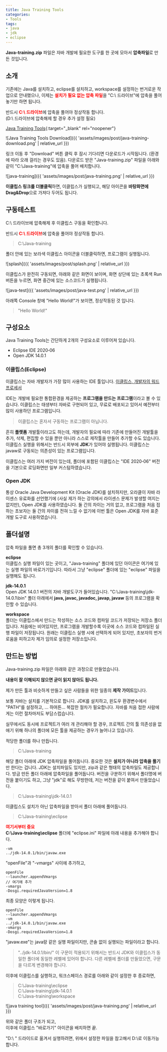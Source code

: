 ```yaml
---
title: Java Training Tools
categories:
- Tools
tags:
- java
- jdk
- eclipse
---
```


**Java-training.zip** 파일은 자바 개발에 필요한 도구를 한 곳에 모아서 **압축파일**로 만든 것입니다.    

## 소개

기존에는 Java를 설치하고, eclipse를 설치하고, workspace를 설정하는 번거로운 작업으로 안내했으나, 이제는 <span style="color:red"><b>설치가 필요 없는 압축 파일</b></span>을 "C:\ 드라이브"에 압축을 풀어놓기만 하면 됩니다.

반드시 <span style="color:red"><b>C:\ 드라이브</b></span>에 압축을 풀어야 정상작동 합니다.   
(D:\ 드라이브에 압축해제 할 경우 추가 설정 필요)

[Java Training Tools](https://github.com/ororox/java-training-tools/blob/master/Java-training.zip){:target="_blank" rel="noopener"}

![Java Training Tools Download]({{ 'assets/images/post/java-training-download.png' | relative_url }})

링크 이동 후 "Download" 버튼 클릭 후 잠시 기다리면 다운로드가 시작됩니다. (환경에 따라 오래 걸리는 경우도 있음).  다운로드 받은 "Java-training.zip" 파일을 아래와 같이 "C:\Java-training"에 압축을 풀어 배치합니다.

![java-training]({{ 'assets/images/post/java-training.png' | relative_url }})

**이클립스 링크를 더블클릭**하면, 이클립스가 실행되고, 해당 아이콘을 **바탕화면에 Drag&Drop**으로 가져다 두어도 됩니다.


## 구동테스트

C:\ 드라이브에 압축해제 후 이클립스 구동을 확인합니다.

반드시 <span style="color:red"><b>C:\ 드라이브</b></span>에 압축을 풀어야 정상작동 합니다.

> C:\Java-training   

폴더 안에 있는 보라색 이클립스 아이콘을 더블클릭하면, 프로그램이 실행됩니다.

![splash]({{ 'assets/images/post/splash.png' | relative_url }})


이클립스가 완전히 구동되면, 아래와 같은 화면이 보이며, 화면 상단에 있는 초록색 Run 버튼을 누르면, 화면 중간에 있는 소스코드가 실행됩니다.

![java-test]({{ 'assets/images/post/java-test.png' | relative_url }})

아래쪽 Console 창에 "Hello World!"가 보이면, 정상작동된 것 입니다.   
>"Hello World!"


## 구성요소

Java Training Tools는 간단하게 2개의 구성요소로 이루어져 있습니다.

* Eclipse IDE 2020‑06
* Open JDK 14.0.1   

### 이클립스(Eclipse)
이클립스는 자바 개발자가 가장 많이 사용하는 IDE 툴입니다.
[이클립스, 개발자의 워드프로세서](https://ororox.tistory.com/2)

IDE는 개발에 필요한 통합환경을 제공하는 **프로그램을 만드는 프로그램**이라고 볼 수 있습니다. 이클립스는 태생부터 자바로 구현되어 있고, 무료로 배포되고 있어서 예전부터 많이 사용하던 프로그램입니다.

>이클립스는 혼자서 구동하는 프로그램이 아닙니다.

흔히 **플랫폼** 개발툴이라고도 하는데, 개발자의 필요에 따라 기존에 만들어진 개발툴을 추가, 삭제, 편집할 수 있을 뿐만 아니라 스스로 제작툴을 만들어 추가할 수도 있습니다. 이클립스 실행을 위해서는 반드시 외부에 **JDK**가 있어야 실행됩니다. 이클립스는 javaw로 구동되는 의존성이 있는 프로그램입니다.

이클립스는 여러 가지 버전이 있는데, 폴더에 포함된 이클립스는 "IDE 2020‑06" 버전을 기본으로 로딩화면만 일부 커스텀하였습니다.

### Open JDK
통상 Oracle Java Development Kit (Oracle JDK)를 설치하지만, 오라클이 자바 라이센스 유료화를 선언했기에 (사실 제가 하는 강의에서 라이센스 문제가 발생할 여지는 없지만), Open JDK를 사용하였습니다.  둘 간의 차이는 거의 없고, 프로그램을 처음 접하는 초보자는 둘 간의 차이를 전혀 느낄 수 없기에 이번 툴은 Open JDK를 자바 표준개발 도구로 사용하였습니다.


## 폴더설명

압축 파일을 풀면 총 3개의 폴더를 확인할 수 있습니다.

**eclipse**   
이클립스 실행 파일이 있는 곳이고, "Java-training" 폴더에 있던 아이콘은 여기에 있는 실행 파일의 바로가기입니다. 따라서 그냥 "eclipse" 폴더에 있는 "eclipse" 파일을 실행해도 됩니다.

**jdk-14.0.1**   
Open JDK 14.0.1 버전의 자바 개발도구가 들어있습니다. "C:\Java-training\jdk-14.0.1\bin" 폴더 아래에서 **java, javac, javadoc, javap, javaw** 등의 프로그램을 확인할 수 있습니다.

**workspace**   
폴더는 이클립스에서 만드는 작성하는 소스 코드와 컴파일 코드가 저장되는 저장소 폴더입니다. 처음에는 비어있지만, 프로그램을 개발할수록 이곳에 소스 코드와 컴파일된 실행 파일이 저장됩니다. 원래는 이클립스 실행 시에 선택하게 되어 있지만, 초보자의 번거로움을 피하고자 제가 임의로 설정한 저장소입니다.


## 만드는 방법
Java-training.zip 파일은 아래와 같은 과정으로 만들었습니다.

**내용이 잘 이해되지 않으면 굳이 읽지 않아도 됩니다.**

제가 만든 툴과 비슷하게 만들고 싶은 사람들을 위한 일종의 **제작 가이드**입니다.

보통 자바는 설치를 기본적으로 합니다. JDK를 설치하고, 윈도우 환경변수에서 "PATH"를 설정하고, ... 
하여튼... 복잡한 절차가 필요합니다. 자바를 처음 접한 사람에게는 이런 절차마저도 부담스럽습니다.

실무에서도 동시에 프로젝트가 여러 개 관리해야 할 경우, 프로젝트 간의 툴 의존성을 없애기 위해 하나의 폴더에 모든 툴을 제공하는 경우가 늘어나고 있습니다.


적당한 폴더를 하나 만듭니다.   
> C:\Java-training

해당 폴더 아래에 JDK 압축파일을 풀어둡니다. 중요한 것은 **설치가 아니라 압축을 풀기**만 한다는 겁니다. JDK는 설치파일도 있지만, zip과 같은 형태의 압축파일도 제공합니다. 방금 만든 폴더 아래에 압축파일을 풀어둡니다. 버전을 구분하기 위해서 폴더명에 버전을 붙이기도 하고, 그냥 "jdk"로 해도 무방한데, 저는 버전을 같이 붙여서 만들었습니다.   
> C:\Java-training\jdk-14.0.1

이클립스도 설치가 아닌 압축파일을 받아서 폴더 아래에 풀어둡니다.   
> C:\Java-training\eclipse

<span style="color:red"><b>여기서부터 중요</b></span>   
**C:\Java-training\eclipse** 폴더에 "eclipse.ini" 파일에 아래 내용을 추가해야 합니다.

```
-vm
../jdk-14.0.1/bin/javaw.exe
```

"openFile"과 "-vmargs" 사이에 추가하고,

```
openFile
--launcher.appendVmargs
// 여기에 추가
-vmargs
-Dosgi.requiredJavaVersion=1.8
```

최종 모양은 이렇게 됩니다.   

```
openFile
--launcher.appendVmargs
-vm
../jdk-14.0.1/bin/javaw.exe
-vmargs
-Dosgi.requiredJavaVersion=1.8
```

"javaw.exe"는 java랑 같은 실행 파일이지만, 콘솔 없이 실행되는 파일이라고 합니다.
>"../jdk-14.0.1/bin/"
이 구문이 적용되기 위해서는 반드시 JDK와 이클립스가 동일한 폴더에 동일한 레벨에 있어야 합니다. 다른 레벨에 폴더를 만들었으면, 구문을 다르게 변경해야 합니다.

이후에 이클립스를 실행하고, 워크스페이스 경로를 아래와 같이 설정한 후 종료하면,
> C:\Java-training\eclipse   
> C:\Java-training\jdk-14.0.1   
> C:\Java-training\workspace

![java training tool]({{ 'assets/images/post/java-training.png' | relative_url }})

위와 같은 폴더 구조가 되고,      
이후에 이클립스 "바로가기" 아이콘을 배치하면 끝.

"D:\ " 드라이드로 옮겨서 실행하려면, 위에서 설정한 파일을 참고해서 D:\로 이동가능 합니다.
